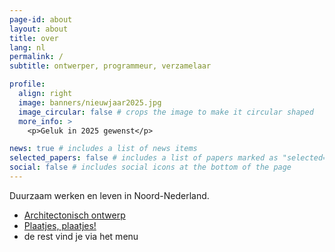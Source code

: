 ```yaml
---
page-id: about
layout: about
title: over
lang: nl
permalink: /
subtitle: ontwerper, programmeur, verzamelaar

profile:
  align: right
  image: banners/nieuwjaar2025.jpg
  image_circular: false # crops the image to make it circular shaped
  more_info: >
    <p>Geluk in 2025 gewenst</p>

news: true # includes a list of news items
selected_papers: false # includes a list of papers marked as "selected={true}"
social: false # includes social icons at the bottom of the page
---
```


<!--
SPDX-FileCopyrightText: 2024-2025 EJ Broerse

SPDX-License-Identifier: CC-BY-NC-SA-4.0
-->

Duurzaam werken en leven
in Noord-Nederland.

- [Architectonisch ontwerp](architecture.html)
- [Plaatjes, plaatjes!](gallery.html)
- de rest vind je via het menu
